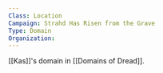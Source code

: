 ```yaml
---
Class: Location
Campaign: Strahd Has Risen from the Grave
Type: Domain
Organization:
---
```

[[Kas]]'s domain in [[Domains of Dread]].